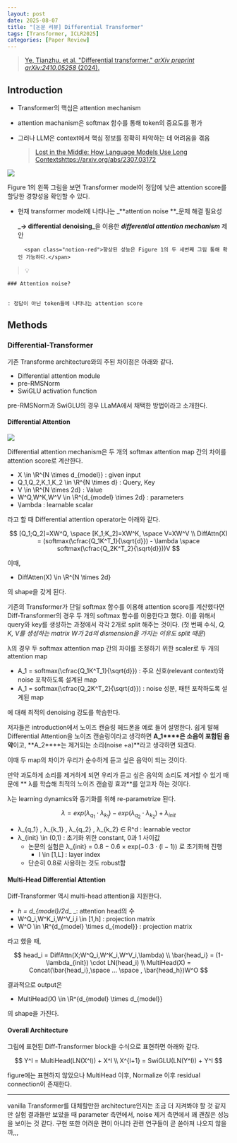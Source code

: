 ```yaml
---
layout: post
date: 2025-08-07
title: "[논문 리뷰] Differential Transformer"
tags: [Transformer, ICLR2025]
categories: [Paper Review]
---
```


> [Ye, Tianzhu, et al. "Differential transformer." ](https://arxiv.org/abs/2410.05258)[_arXiv preprint arXiv:2410.05258_](https://arxiv.org/abs/2410.05258)[ (2024).](https://arxiv.org/abs/2410.05258)



## Introduction

- Transformer의 핵심은 attention mechanism
- attention machanism은 softmax 함수를 통해 token의 중요도를 평가
- 그러나 LLM은 context에서 핵심 정보를 정확히 파악하는 데 어려움을 겪음

	> [Lost in the Middle: How Language Models Use Long Contextshttps://arxiv.org/abs/2307.03172](https://arxiv.org/abs/2307.03172)


![](https://prod-files-secure.s3.us-west-2.amazonaws.com/542b861c-36a8-4051-84e5-8804b6728dba/9083ea56-691a-4752-ae26-47f403431ac8/image.png?X-Amz-Algorithm=AWS4-HMAC-SHA256&X-Amz-Content-Sha256=UNSIGNED-PAYLOAD&X-Amz-Credential=ASIAZI2LB466XYDEDAUY%2F20250828%2Fus-west-2%2Fs3%2Faws4_request&X-Amz-Date=20250828T090114Z&X-Amz-Expires=3600&X-Amz-Security-Token=IQoJb3JpZ2luX2VjEEgaCXVzLXdlc3QtMiJIMEYCIQCypES1757OfusC3Wp6kdY97rO0RY1CueqOsvBQlJDM7gIhAKa6FtJOfBpHRwHdma1OJ6YjyE5WJp%2BRrYe7gtGuxxJeKogECKH%2F%2F%2F%2F%2F%2F%2F%2F%2F%2FwEQABoMNjM3NDIzMTgzODA1Igx3kTfybBo1KiaUVsAq3AOqQlz10VRdoif6GySQ1vNQ1a1JG12j87ynx57avNbyH%2FA4Uz75UQgb21JuTZjqQzS8drPpNY6ZcRGxjAtsg85OT4H4Um1IcHdToHMV89QUFPpsBA%2BEtGIMIsFnCH8gbIl77Fxe75QZsOhUdnPvKQs0MMYUkloNr2dgJAdOEfoTy7y5grrXVqRA%2FttbAuPuM3dpWKuriEv4CFpX1ZWxtANiZWbtiWfuFItV2V%2BeHcT4b4%2BFmzPAoB1DWDoHSFuTcdmJQt4wTyI7dDAFY9m%2BF01I2%2FM5R6kVNeewCXpQ56VWjCfmsXeNtQxbMSMbrqrKB%2BOSF9xa%2BbLPHMW29gknMxdvtoienlTM6tuVEMKHfjPYQ2lesGJ62nPK0EciU9kFx%2Fzx3a6X8q0COnjFax1ozZ%2FompYSuoSrSTtG7I2jUoJ7BIB0RQKDv%2FYKe49KU84ZJlqH5UskEv2c8RzqM12MOHufZtIVDvtM%2FhfLBpUq7gifFbFBQ22K0mU%2BuB7uVZwgPT6ajodjDlLJpJ223FUR8YLHgC9FHSKN96wjHs8m5a5u0Fxhetja%2F6iNZu8h8At0wYJZTY1tXxK6WKYmP17rM4VuJ%2FL1AAIYJLylxN%2FzhLUMNlyz3S8EE%2F%2Br9r1dCDC1j8DFBjqkAc3imDuiQSm0Ql8I%2B4h4OyIsWSlwnZGNl9ZDll0vPbsPHLJ7C0wJ6kRXIYmDeLfv5pyZj0d%2F2WTl%2FGDObJNx3t9%2F%2BWO5izhJONGrT8CvFcZ6PqsXYYCUgq7JiGNcz3Oc6v5vgn5acBV%2F%2BQJ%2F5w%2FS8jVN6uHCRV1bBhUcr68PmwjHu0EBG%2FMVQ12zUj5Oey9oqfqeNoB9uaZfLjp89wuqye7UJP28&X-Amz-Signature=1b991b88cc1c24d3af6afb0a316c69214e38523ccf7f0a689a7e50d227088a06&X-Amz-SignedHeaders=host&x-amz-checksum-mode=ENABLED&x-id=GetObject)


Figure 1의 왼쪽 그림을 보면 Transformer model이 정답에 낮은 attention score를 할당한 경향성을 확인할 수 있다.

- 현재 transformer model에 나타나는 _**attention noise **_문제 해결 필요성

	_**→ differential denoising**_을 이용한 _**differential attention mechanism**_ 제안


		<span class="notion-red">향상된 성능은 Figure 1의 두 세번째 그림 통해 확인 가능하다.</span>


> 💡 


	### Attention noise?


	: 정답이 아닌 token들에 나타나는 attention score



## Methods



### Differential-Transformer


기존 Transforme architecture와의 주된 차이점은 아래와 같다.

- Differential attention module
- pre-RMSNorm
- SwiGLU activation function

pre-RMSNorm과 SwiGLU의 경우 LLaMA에서 채택한 방법이라고 소개한다.



#### Differential Attention


![](https://prod-files-secure.s3.us-west-2.amazonaws.com/542b861c-36a8-4051-84e5-8804b6728dba/116d70b2-1963-4810-9167-f4c7d8a06e8f/image.png?X-Amz-Algorithm=AWS4-HMAC-SHA256&X-Amz-Content-Sha256=UNSIGNED-PAYLOAD&X-Amz-Credential=ASIAZI2LB466XYDEDAUY%2F20250828%2Fus-west-2%2Fs3%2Faws4_request&X-Amz-Date=20250828T090114Z&X-Amz-Expires=3600&X-Amz-Security-Token=IQoJb3JpZ2luX2VjEEgaCXVzLXdlc3QtMiJIMEYCIQCypES1757OfusC3Wp6kdY97rO0RY1CueqOsvBQlJDM7gIhAKa6FtJOfBpHRwHdma1OJ6YjyE5WJp%2BRrYe7gtGuxxJeKogECKH%2F%2F%2F%2F%2F%2F%2F%2F%2F%2FwEQABoMNjM3NDIzMTgzODA1Igx3kTfybBo1KiaUVsAq3AOqQlz10VRdoif6GySQ1vNQ1a1JG12j87ynx57avNbyH%2FA4Uz75UQgb21JuTZjqQzS8drPpNY6ZcRGxjAtsg85OT4H4Um1IcHdToHMV89QUFPpsBA%2BEtGIMIsFnCH8gbIl77Fxe75QZsOhUdnPvKQs0MMYUkloNr2dgJAdOEfoTy7y5grrXVqRA%2FttbAuPuM3dpWKuriEv4CFpX1ZWxtANiZWbtiWfuFItV2V%2BeHcT4b4%2BFmzPAoB1DWDoHSFuTcdmJQt4wTyI7dDAFY9m%2BF01I2%2FM5R6kVNeewCXpQ56VWjCfmsXeNtQxbMSMbrqrKB%2BOSF9xa%2BbLPHMW29gknMxdvtoienlTM6tuVEMKHfjPYQ2lesGJ62nPK0EciU9kFx%2Fzx3a6X8q0COnjFax1ozZ%2FompYSuoSrSTtG7I2jUoJ7BIB0RQKDv%2FYKe49KU84ZJlqH5UskEv2c8RzqM12MOHufZtIVDvtM%2FhfLBpUq7gifFbFBQ22K0mU%2BuB7uVZwgPT6ajodjDlLJpJ223FUR8YLHgC9FHSKN96wjHs8m5a5u0Fxhetja%2F6iNZu8h8At0wYJZTY1tXxK6WKYmP17rM4VuJ%2FL1AAIYJLylxN%2FzhLUMNlyz3S8EE%2F%2Br9r1dCDC1j8DFBjqkAc3imDuiQSm0Ql8I%2B4h4OyIsWSlwnZGNl9ZDll0vPbsPHLJ7C0wJ6kRXIYmDeLfv5pyZj0d%2F2WTl%2FGDObJNx3t9%2F%2BWO5izhJONGrT8CvFcZ6PqsXYYCUgq7JiGNcz3Oc6v5vgn5acBV%2F%2BQJ%2F5w%2FS8jVN6uHCRV1bBhUcr68PmwjHu0EBG%2FMVQ12zUj5Oey9oqfqeNoB9uaZfLjp89wuqye7UJP28&X-Amz-Signature=6c0d6d6445594990ab3304fed2860a8e6f94bfc51e909be4ff9f96718acbe412&X-Amz-SignedHeaders=host&x-amz-checksum-mode=ENABLED&x-id=GetObject)


Differential attention mechanism은 두 개의 softmax attention map 간의 차이를 attention score로 계산한다.

- X \in \R^{N \times d\_{model}} : given input
- Q\_1,Q\_2,K\_1,K\_2 \in \R^{N \times d} : Query, Key
- V \in \R^{N \times 2d} : Value
- W^Q,W^K,W^V \in \R^{d\_{model} \times 2d} : parameters
- \lambda : learnable scalar

라고 할 때 Differential attention operator는 아래와 같다.


$$
[Q_1;Q_2]=XW^Q, \space [K_1;K_2]=XW^K, \space V=XW^V \\
DiffAttn(X) = (softmax(\cfrac{Q_1K^T_1}{\sqrt{d}}) - \lambda \space softmax(\cfrac{Q_2K^T_2}{\sqrt{d}}))V
$$


이때,

- DiffAtten(X) \in \R^{N \times 2d}

의 shape을 갖게 된다.


기존의 Transformer가 단일 softmax 함수를 이용해 attention score를 계산했다면 Diff-Transformer의 경우 두 개의 softmax 함수를 이용한다고 했다. 이를 위해서 query와 key를 생성하는 과정에서 각각 2개로 split 해주는 것이다. <span class="notion-red">(첫 번째 수식, </span><span class="notion-red">_Q, K, V를 생성하는 matrix W가 2d의 dismension을 가지는 이유도 split 때문_</span><span class="notion-red">)</span>


 λ의 경우 두 softmax attention map 간의 차이를 조정하기 위한 scaler로 두 개의 attention map

- A\_1 = softmax(\cfrac{Q\_1K^T\_1}{\sqrt{d}}) : 주요 신호(relevant context)와 noise 포착하도록 설계된 map
- A\_1 = softmax(\cfrac{Q\_2K^T\_2}{\sqrt{d}}) : noise 성분, 패턴 포착하도록 설계된 map 

에 대해 최적의 denoising 강도를 학습한다.


저자들은 introduction에서 노이즈 캔슬링 헤드폰을 예로 들어 설명한다. 쉽게 말해 Differential Attention을 노이즈 캔슬링이라고 생각하면 **A\_1****은 소음이 포함된 음악**이고, **A\_2****는 제거되는 소리(noise +a)**라고 생각하면 되겠다. 


이때 두 map의 차이가 우리가 순수하게 듣고 싶은 음악이 되는 것이다. 


만약 과도하게 소리를 제거하게 되면 우리가 듣고 싶은 음악의 소리도 제거할 수 있기 때문에 ** λ를 학습해 최적의 노이즈 캔슬링 효과**를 얻고자 하는 것이다.


λ는 learning dynamics와 동기화를 위해 re-parametrize 된다.


$$
\lambda = exp(\lambda_{q_1} \cdot \lambda_{k_1}) - exp(\lambda_{q_2} \cdot \lambda_{k_2}) + \lambda_{init}
$$

- λ\_{q\_1} , λ\_{k\_1} , λ\_{q\_2} , λ\_{k\_2} ∈ R^d : learnable vector
- λ\_{init} \in (0,1) : 초기화 위한 constant, 0과 1 사이값
	- 논문의 실험은 λ\_{init} = 0.8 − 0.6 × exp(−0.3 · (l − 1)) 로 초기화해 진행
		- l \in [1,L] : layer index
	- 단순히 0.8로 사용하는 것도 robust함


#### **Multi-Head Differential Attention**


Diff-Transformer 역시 multi-head attention을 지원한다.

- _h = d\_{model}/2d__ _: attention head의 수
- W^Q\_i,W^K\_i,W^V\_i,i \in [1,h] : projection matrix
- W^O \in \R^{d\_{model} \times d\_{model}} : projection matrix

라고 했을 때,


$$
head_i = DiffAttn(X;W^Q_i,W^K_i,W^V_i,\lambda) \\
\bar{head_i} = (1-\lambda_{init}) \cdot LN(head_i) \\
MultiHead(X) = Concat(\bar{head_i},\space ... \space , \bar{head_h})W^O
$$


결과적으로 output은

- MultiHead(X) \in \R^{d\_{model} \times d\_{model}}

의 shape을 가진다.



#### Overall Architecture


그림에 표현된 Diff-Transformer block을 수식으로 표현하면 아래와 같다.


$$
Y^l = MultiHead(LN(X^l)) + X^l \\
X^{l+1} = SwiGLU(LN(Y^l)) + Y^l
$$


figure에는 표현하지 않았으나 MultiHead 이후, Normalize 이후 residual connection이 존재한다.


---


vanilla Transformer를 대체할만한 architecture인지는 조금 더 지켜봐야 할 것 같지만 실험 결과들만 보았을 때 parameter 측면에서, noise 제거 측면에서 꽤 괜찮은 성능을 보이는 것 같다. 구현 또한 어려운 편이 아니라 관련 연구들이 곧 쏟아져 나오지 않을까,,,


